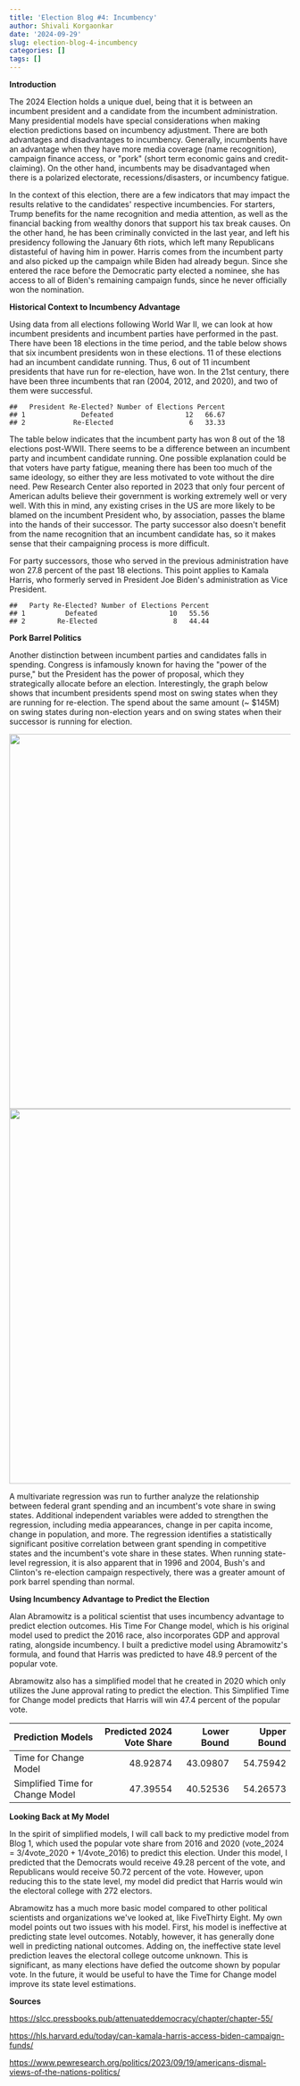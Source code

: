```yaml
---
title: 'Election Blog #4: Incumbency'
author: Shivali Korgaonkar
date: '2024-09-29'
slug: election-blog-4-incumbency
categories: []
tags: []
---
```


**Introduction**

The 2024 Election holds a unique duel, being that it is between an incumbent president and a candidate from the incumbent administration. Many presidential models have special considerations when making election predictions based on incumbency adjustment. There are both advantages and disadvantages to incumbency. Generally, incumbents have an advantage when they have more media coverage (name recognition), campaign finance access, or "pork" (short term economic gains and credit-claiming). On the other hand, incumbents may be disadvantaged when there is a polarized electorate, recessions/disasters, or incumbency fatigue. 

In the context of this election, there are a few indicators that may impact the results relative to the candidates' respective incumbencies. For starters, Trump benefits for the name recognition and media attention, as well as the financial backing from wealthy donors that support his tax break causes. On the other hand, he has been criminally convicted in the last year, and left his presidency following the January 6th riots, which left many Republicans distasteful of having him in power. Harris comes from the incumbent party and also picked up the campaign while Biden had already begun. Since she entered the race before the Democratic party elected a nominee, she has access to all of Biden's remaining campaign funds, since he never officially won the nomination. 






**Historical Context to Incumbency Advantage**

Using data from all elections following World War II, we can look at how incumbent presidents and incumbent parties have performed in the past. There have been 18 elections in the time period, and the table below shows that six incumbent presidents won in these elections. 11 of these elections had an incumbent candidate running. Thus, 6 out of 11 incumbent presidents that have run for re-election, have won. In the 21st century, there have been three incumbents that ran (2004, 2012, and 2020), and two of them were successful. 


```
##   President Re-Elected? Number of Elections Percent
## 1              Defeated                  12   66.67
## 2            Re-Elected                   6   33.33
```

The table below indicates that the incumbent party has won 8 out of the 18 elections post-WWII. There seems to be a difference between an incumbent party and incumbent candidate running. One possible explanation could be that voters have party fatigue, meaning there has been too much of the same ideology, so either they are less motivated to vote without the dire need. Pew Research Center also reported in 2023 that only four percent of American adults believe their government is working extremely well or very well. With this in mind, any existing crises in the US are more likely to be blamed on the incumbent President who, by association, passes the blame into the hands of their successor. The party successor also doesn't benefit from the name recognition that an incumbent candidate has, so it makes sense that their campaigning process is more difficult. 

For party successors, those who served in the previous administration have won 27.8 percent of the past 18 elections. This point applies to Kamala Harris, who formerly served in President Joe Biden's administration as Vice President.


```
##   Party Re-Elected? Number of Elections Percent
## 1          Defeated                  10   55.56
## 2        Re-Elected                   8   44.44
```
**Pork Barrel Politics**

Another distinction between incumbent parties and candidates falls in spending. Congress is infamously known for having the "power of the purse," but the President has the power of proposal, which they strategically allocate before an election. Interestingly, the graph below shows that incumbent presidents spend most on swing states when they are running for re-election. The spend about the same amount (~ $145M) on swing states during non-election years and on swing states when their successor is running for election.

<img src="{{< blogdown/postref >}}index_files/figure-html/unnamed-chunk-5-1.png" width="672" /><img src="{{< blogdown/postref >}}index_files/figure-html/unnamed-chunk-5-2.png" width="672" />

A multivariate regression was run to further analyze the relationship between federal grant spending and an incumbent's vote share in swing states. Additional independent variables were added to strengthen the regression, including media appearances, change in per capita income, change in population, and more. The regression identifies a statistically significant positive correlation between grant spending in competitive states and the incumbent's vote share in these states. When running state-level regression, it is also apparent that in 1996 and 2004, Bush's and Clinton's re-election campaign respectively, there was a greater amount of pork barrel spending than normal.







**Using Incumbency Advantage to Predict the Election**

Alan Abramowitz is a political scientist that uses incumbency advantage to predict election outcomes. His Time For Change model, which is his original model used to predict the 2016 race, also incorporates GDP and approval rating, alongside incumbency. I built a predictive model using Abramowitz's formula, and found that Harris was predicted to have 48.9 percent of the popular vote. 

Abramowitz also has a simplified model that he created in 2020 which only utilizes the June approval rating to predict the election. This Simplified Time for Change model predicts that Harris will win 47.4 percent of the popular vote.





|Prediction Models                | Predicted 2024 Vote Share| Lower Bound| Upper Bound|
|:--------------------------------|-------------------------:|-----------:|-----------:|
|Time for Change Model            |                  48.92874|    43.09807|    54.75942|
|Simplified Time for Change Model |                  47.39554|    40.52536|    54.26573|
**Looking Back at My Model**

In the spirit of simplified models, I will call back to my predictive model from Blog 1, which used the popular vote share from 2016 and 2020 (vote_2024 = 3/4vote_2020 + 1/4vote_2016) to predict this election. Under this model, I predicted that the Democrats would receive 49.28 percent of the vote, and Republicans would receive 50.72 percent of the vote. However, upon reducing this to the state level, my model did predict that Harris would win the electoral college with 272 electors.

Abramowitz has a much more basic model compared to other political scientists and organizations we've looked at, like FiveThirty Eight. My own model points out two issues with his model. First, his model is ineffective at predicting state level outcomes. Notably, however, it has generally done well in predicting national outcomes. Adding on, the ineffective state level prediction leaves the electoral college outcome unknown. This is significant, as many elections have defied the outcome shown by popular vote. In the future, it would be useful to have the Time for Change model improve its state level estimations.
         
**Sources**

https://slcc.pressbooks.pub/attenuateddemocracy/chapter/chapter-55/

https://hls.harvard.edu/today/can-kamala-harris-access-biden-campaign-funds/ 
                             
https://www.pewresearch.org/politics/2023/09/19/americans-dismal-views-of-the-nations-politics/ 
                             
                             
